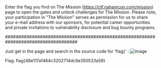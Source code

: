 Enter the flag you find on The Mission (https://ctf.nahamcon.com/mission) page to open the gates and unlock challenges for The Mission. Please note, your participation in "The Mission" serves as permission for us to share your e-mail address with our sponsors, for potential career opportunities and private invitations to vulnerability disclosure and bug bounty programs.

###################################################################################

Just get in the page and search in the source code for 'flag{' :
![image](https://user-images.githubusercontent.com/59511698/111084884-4ef29a80-851d-11eb-839a-e936ad180c9c.png)


Flag: flag{48e117a1464c3202714dc9a350533a59}
